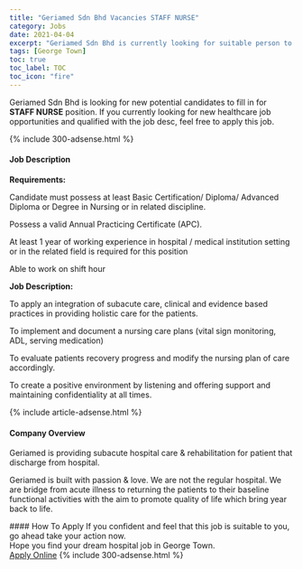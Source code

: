 ```yaml
---
title: "Geriamed Sdn Bhd Vacancies STAFF NURSE" 
category: Jobs 
date: 2021-04-04 
excerpt: "Geriamed Sdn Bhd is currently looking for suitable person to fill in the STAFF NURSE which positioned at George Town" 
tags: [George Town] 
toc: true 
toc_label: TOC 
toc_icon: "fire" 
--- 
```


<p>Geriamed Sdn Bhd is looking for new potential candidates to fill in for <b>STAFF NURSE</b> position. If you currently looking for new healthcare job opportunities and qualified with the job desc, feel free to apply this job.
</p>{% include 300-adsense.html %} 
<div><div><h4>Job Description</h4></div><div><div><span><div><p><strong>Requirements:</strong></p><p>Candidate must possess at least Basic Certification/ Diploma/ Advanced Diploma or Degree in Nursing or in related discipline.</p><p>Possess a valid Annual Practicing Certificate (APC).</p><p>At least 1 year of working experience in hospital / medical institution setting or in the related field is required for this position</p><p>Able to work on shift hour</p><p><strong>Job Description:</strong></p><p>To apply an integration of subacute care, clinical and evidence based practices in providing holistic care for the patients.</p><p>To implement and document a nursing care plans (vital sign monitoring, ADL, serving medication)</p><p>To evaluate patients recovery progress and modify the nursing plan of care accordingly.</p><p>To create a positive environment by listening and offering support and maintaining confidentiality at all times.</p></div></span></div></div></div> 
{% include article-adsense.html %} 
<div><div><h4>Company Overview</h4></div><div><div><span><div><p>Geriamed is providing subacute hospital care &amp; rehabilitation for patient that discharge from hospital.</p><p>Geriamed is built with passion &amp; love. We are not the regular hospital. We are bridge from acute illness to returning the patients to their baseline functional activities with the aim to promote quality of life which bring year back to life.</p></div></span></div></div></div> 
#### How To Apply 
If you confident and feel that this job is suitable to you, go ahead take your action now. <br/> 
Hope you find your dream hospital job in George Town. <br/> 
<a href="https://www.jobstreet.com.my/en/job/staff-nurse-4512427?jobId=jobstreet-my-job-4512427" class="btn btn--warning" target="_blank" rel="nofollow noopenner">Apply Online</a> 
{% include 300-adsense.html %} 